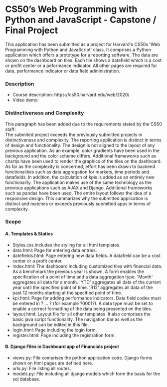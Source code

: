 # CS50’s Web Programming with Python and JavaScript - Capstone / Final Project

This application has been submitted as a project for Harvard's CS50x 'Web Programming with Python and JavaScript' class. It comprises a Python application which offers a prototype for a reporting software. The data are shown on the dashboard on tiles. Each tile shows a datafield which is a cost or profit center or a peformance indicator. All other pages are required for data, performance indicator or data field administration.


### Description
<ul>
    <li>Course description: https://cs50.harvard.edu/web/2020/</li>
    <li>Video demo: </li>
</ul>

### Distinctiveness and Complexity
This paragraph has been added due to the requirements stated by the CS50 staff:<br>
The submited project exceeds the previously submitted projects in distinctiveness and complexity. The reporting application is distinct in terms of design and functionality. The design is not aligned to the layout of any previous application. As an example, color gradients have been used in the background and the color scheme differs. Additional frameworks such as chartjs have been used to render the graphics of the tiles on the dashboard. As far as the complexity is concerned, effort has been drawn to backend functionalities such as data aggregation for markets, time periods and datafields. In addition, the calculation of kpis is added as an entirely new functionality. The application makes use of the same technology as the previous applications such as AJAX and Django. Additional frameworks such as pandas have been used. The entire layout follows the idea of a responsive design. This summarizes why the submitted application is distinct and matches or exceeds previously submitted apps in terms of complexity.


### Scope
#### A. Templates & Statics
<ul>
    <li>Styles.css includes the  styling for all html templates.</li>
    <li>data.html: Page for entering data entries.</li>
    <li>datefields.html: Page entering new data fields. A datafield can be a cost center or a profit center.</li>
    <li>index.html: The dashboard including customized tiles with financial data. As a benchmark the previous year is shown. A form enables the specification of a point of time and a data aggregation type. 'Month' aggregates all data for a month. 'YTD' aggregates all data of the current year until the specified point of time. 'R12' aggregates all data of the past 12 months starting at the specified point of time.</li>
    <li>kpi.html: Page for adding performance indicators. Data field codes must be entered in ? ... ? (for example ?0001?). A data type must be set to enable a correct formatting of the data being presented on the tiles.</li>
    <li>layout.html: Layout file for all other templates. It also comprises the basic java script functionality. The navigation bar as well as the background can be edited in this file.</li>
    <li>login.html: Page including the login form.</li>
    <li>register.html: Page including the registration form.</li>
</ul>

#### B. Django Files in Dashboard app of Financials project
<ul>
    <li>views.py: File comprises the python application code. Django forms shown on html pages are defined here.</li>
    <li>urls.py: File listing all routes.</li>
    <li>models.py: File including all django models which form the basis for the sql database.</li>
</ul>